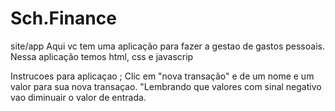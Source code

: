# Sch.Finance
 site/app 
 Aqui vc tem uma aplicação para fazer a gestao de gastos pessoais.
 Nessa aplicação temos html, css e javascrip


 Instrucoes para aplicaçao ;
 Clic em "nova transação" e de um nome e um valor para sua nova transaçao.
 "Lembrando que valores com sinal negativo vao diminuair o valor de entrada.
 
